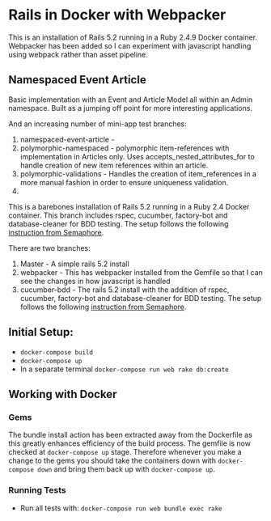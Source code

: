 # Rails in Docker with Webpacker

This is an installation of Rails 5.2 running in a Ruby 2.4.9 Docker container.
Webpacker has been added so I can experiment with javascript handling using webpack rather than asset pipeline.

## Namespaced Event Article

Basic implementation with an Event and Article Model all within an Admin namespace.
Built as a jumping off point for more interesting applications.

And an increasing number of mini-app test branches:

1. namespaced-event-article - 
2. polymorphic-namespaced - polymorphic item-references with implementation in Articles only. Uses accepts_nested_attributes_for to handle creation of new item references within an article.
3. polymorphic-validations - Handles the creation of item_references in a more manual fashion in order to ensure uniqueness validation.
4. 
This is a barebones installation of Rails 5.2 running in a Ruby 2.4 Docker container. This branch includes rspec, cucumber, factory-bot and database-cleaner for BDD testing. The setup follows the following [instruction from Semaphore](https://semaphoreci.com/community/tutorials/setting-up-a-bdd-stack-on-a-rails-5-application).

There are two branches:

1. Master - A simple rails 5.2 install
2. webpacker - This has webpacker installed from the Gemfile so that I can see the changes in how javascript is handled
3. cucumber-bdd - The rails 5.2 install with the addition of rspec, cucumber, factory-bot and database-cleaner for BDD testing. The setup follows the following [instruction from Semaphore](https://semaphoreci.com/community/tutorials/setting-up-a-bdd-stack-on-a-rails-5-application).

## Initial Setup:

- `docker-compose build`
- `docker-compose up`
- In a separate terminal `docker-compose run web rake db:create`

## Working with Docker

### Gems

The bundle install action has been extracted away from the Dockerfile as this greatly enhances efficiency of the build process. The gemfile is now checked at `docker-compose up` stage. Therefore whenever you make a change to the gems you should take the containers down with `docker-compose down` and bring them back up with `docker-compose up`.

### Running Tests

- Run all tests with: `docker-compose run web bundle exec rake`
